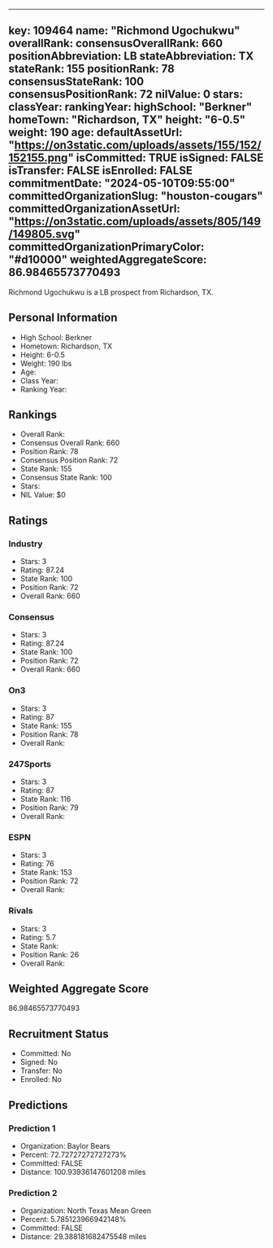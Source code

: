 ---
  key: 109464
  name: "Richmond Ugochukwu"
  overallRank: 
  consensusOverallRank: 660
  positionAbbreviation: LB
  stateAbbreviation: TX
  stateRank: 155
  positionRank: 78
  consensusStateRank: 100
  consensusPositionRank: 72
  nilValue: 0
  stars: 
  classYear: 
  rankingYear: 
  highSchool: "Berkner"
  homeTown: "Richardson, TX"
  height: "6-0.5"
  weight: 190
  age: 
  defaultAssetUrl: "https://on3static.com/uploads/assets/155/152/152155.png"
  isCommitted: TRUE
  isSigned: FALSE
  isTransfer: FALSE
  isEnrolled: FALSE
  commitmentDate: "2024-05-10T09:55:00"
  committedOrganizationSlug: "houston-cougars"
  committedOrganizationAssetUrl: "https://on3static.com/uploads/assets/805/149/149805.svg"
  committedOrganizationPrimaryColor: "#d10000"
  weightedAggregateScore: 86.98465573770493
  ---
  
  Richmond Ugochukwu is a LB prospect from Richardson, TX.
  
  ## Personal Information
  - High School: Berkner
  - Hometown: Richardson, TX
  - Height: 6-0.5
  - Weight: 190 lbs
  - Age: 
  - Class Year: 
  - Ranking Year: 
  
  ## Rankings
  - Overall Rank: 
  - Consensus Overall Rank: 660
  - Position Rank: 78
  - Consensus Position Rank: 72
  - State Rank: 155
  - Consensus State Rank: 100
  - Stars: 
  - NIL Value: $0
  
  ## Ratings
  
  ### Industry
  - Stars: 3
  - Rating: 87.24
  - State Rank: 100
  - Position Rank: 72
  - Overall Rank: 660
  
  ### Consensus
  - Stars: 3
  - Rating: 87.24
  - State Rank: 100
  - Position Rank: 72
  - Overall Rank: 660
  
  ### On3
  - Stars: 3
  - Rating: 87
  - State Rank: 155
  - Position Rank: 78
  - Overall Rank: 
  
  ### 247Sports
  - Stars: 3
  - Rating: 87
  - State Rank: 116
  - Position Rank: 79
  - Overall Rank: 
  
  ### ESPN
  - Stars: 3
  - Rating: 76
  - State Rank: 153
  - Position Rank: 72
  - Overall Rank: 
  
  ### Rivals
  - Stars: 3
  - Rating: 5.7
  - State Rank: 
  - Position Rank: 26
  - Overall Rank: 
  
  ## Weighted Aggregate Score
  86.98465573770493
  
  ## Recruitment Status
  - Committed: No
  - Signed: No
  - Transfer: No
  - Enrolled: No
  
  
  
  ## Predictions
  
  ### Prediction 1
  - Organization: Baylor Bears
  - Percent: 72.72727272727273%
  - Committed: FALSE
  - Distance: 100.93936147601208 miles
  
  ### Prediction 2
  - Organization: North Texas Mean Green
  - Percent: 5.785123966942148%
  - Committed: FALSE
  - Distance: 29.388181682475548 miles
  